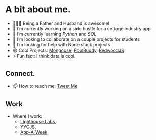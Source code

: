 
# A bit about me.

- 👨‍👩‍👦 Being a Father and Husband is awesome!
- 🔭 I’m currently working on a side hustle for a cottage industry app
- 🌱 I’m currently learning *Python* and *SQL*
- 👯 I’m looking to collaborate on a couple projects for students
- 🤔 I’m looking for help with Node stack projects
- 😄 Cool Projects: [Mongoose](https://mongoosejs.com/), [PoolBuddy](https://poolbuddy.io), [RedwoodJS](https://redwoodjs.com/)
- ⚡ Fun fact: I think data is cool.

## Connect.
- 📫 How to reach me: [Tweet Me](twitter.com/misterhtmlcss)

## Work
- Where I work:
    * [Lighthouse Labs](https://www.lighthouselabs.ca),
    * [YYCJS](https://yycjs.ca),
    * [App-A-Week](https://github.com/App-A-Week)
